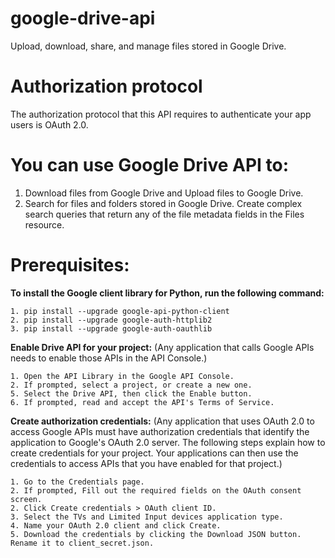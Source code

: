 # google-drive-api
Upload, download, share, and manage files stored in Google Drive.

# Authorization protocol
The authorization protocol that this API requires to authenticate your app users is OAuth 2.0.

# You can use Google Drive API to:

1. Download files from Google Drive and Upload files to Google Drive.
2. Search for files and folders stored in Google Drive. Create complex search queries that return any of the file metadata fields in the Files resource.

# Prerequisites:

**To install the Google client library for Python, run the following command:**

    1. pip install --upgrade google-api-python-client 
    2. pip install --upgrade google-auth-httplib2 
    3. pip install --upgrade google-auth-oauthlib


**Enable Drive API for your project:** (Any application that calls Google APIs needs to enable those APIs in the API Console.)

    1. Open the API Library in the Google API Console.
    2. If prompted, select a project, or create a new one.
    5. Select the Drive API, then click the Enable button.
    6. If prompted, read and accept the API's Terms of Service.

**Create authorization credentials:** (Any application that uses OAuth 2.0 to access Google APIs must have authorization credentials that identify the application to Google's OAuth 2.0 server. The following steps explain how to create credentials for your project. Your applications can then use the credentials to access APIs that you have enabled for that project.)

    1. Go to the Credentials page.
    2. If prompted, Fill out the required fields on the OAuth consent screen.
    2. Click Create credentials > OAuth client ID.
    3. Select the TVs and Limited Input devices application type.
    4. Name your OAuth 2.0 client and click Create.
    5. Download the credentials by clicking the Download JSON button. Rename it to client_secret.json.
